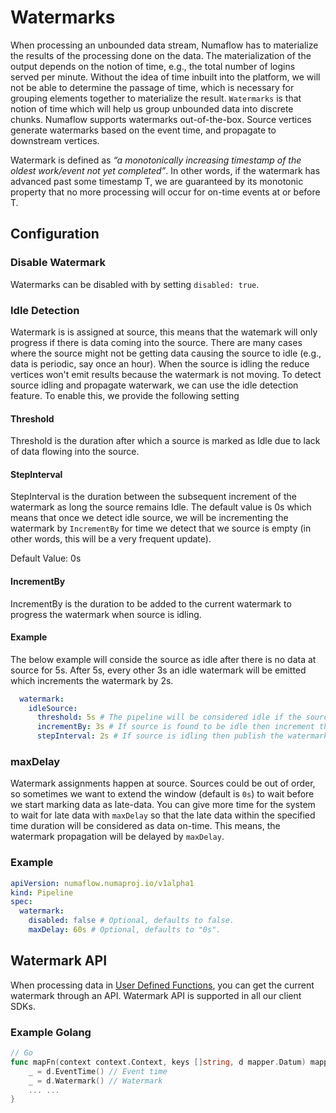 # Watermarks

When processing an unbounded data stream, Numaflow has to materialize the results of the processing done on the data. 
The materialization of the output depends on the notion of time, e.g., the total number of logins served per minute. 
Without the idea of time inbuilt into the platform, we will not be able to determine the passage of time, which is 
necessary for grouping elements together to materialize the result. `Watermarks` is that notion of time which will help
us group unbounded data into discrete chunks. Numaflow supports watermarks out-of-the-box. 
Source vertices generate watermarks based on the event time, and propagate to downstream vertices.

Watermark is defined as _“a monotonically increasing timestamp of the oldest work/event not yet completed”_. In other words, 
if the watermark has advanced past some timestamp T, we are guaranteed by its monotonic property that no more processing 
will occur for on-time events at or before T.

## Configuration 
### Disable Watermark
Watermarks can be disabled with by setting `disabled: true`. 

### Idle Detection

Watermark is is assigned at source, this means that the watemark will only progress if there is data coming into the source.
There are many cases where the source might not be getting data causing the source to idle (e.g., data is periodic, say once
an hour). When the source is idling the reduce vertices won't emit results because the watermark is not moving. To detect source
idling and propagate waterwark, we can use the idle detection feature. To enable this, we provide the following setting

#### Threshold

Threshold is the duration after which a source is marked as Idle due to lack of data flowing into the source.

#### StepInterval
StepInterval is the duration between the subsequent increment of the watermark as long the source remains Idle.
 The default value is 0s which means that once we detect idle source, we will be incrementing the watermark by
`IncrementBy` for time we detect that we source is empty (in other words, this will be a very frequent update).

Default Value: 0s
    
#### IncrementBy

IncrementBy is the duration to be added to the current watermark to progress the watermark when source is idling.

#### Example

The below example will conside the source as idle after there is no data at source for 5s. After 5s, every other 3s
an idle watermark will be emitted which increments the watermark by 2s.

``` yaml
  watermark:
    idleSource:
      threshold: 5s # The pipeline will be considered idle if the source has not emitted any data for given threshold value.
      incrementBy: 3s # If source is found to be idle then increment the watermark by given incrementBy value.
      stepInterval: 2s # If source is idling then publish the watermark only when step interval has passed.
```

### maxDelay
Watermark assignments happen at source. Sources could be out of order, so sometimes we want to extend the
window (default is `0s`) to wait before we start marking data as late-data.
You can give more time for the system to wait for late data with `maxDelay` so that the late data within the specified
time duration will be considered as data on-time. This means, the watermark propagation will be delayed by `maxDelay`.

### Example 
```yaml
apiVersion: numaflow.numaproj.io/v1alpha1
kind: Pipeline
spec:
  watermark:
    disabled: false # Optional, defaults to false.
    maxDelay: 60s # Optional, defaults to "0s".
```

## Watermark API

When processing data in [User Defined Functions](../user-guide/user-defined-functions/user-defined-functions.md), you can get the current watermark through
an API. Watermark API is supported in all our client SDKs.

### Example Golang

```go
// Go
func mapFn(context context.Context, keys []string, d mapper.Datum) mapper.Messages {
    _ = d.EventTime() // Event time
    _ = d.Watermark() // Watermark
    ... ...
}
```
